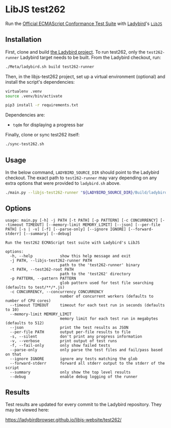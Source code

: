 # LibJS test262

Run the [Official ECMAScript Conformance Test Suite](https://github.com/tc39/test262) with [Ladybird](https://github.com/LadybirdWebBrowser/ladybird)'s [`LibJS`](https://github.com/LadybirdWebBrowser/ladybird/tree/master/Userland/Libraries/LibJS)

## Installation

First, clone and build [the Ladybird project](https://github.com/LadybirdBrowser/ladybird/blob/master/Documentation/BuildInstructionsLadybird.md).
To run test262, only the `test262-runner` Ladybird target needs to be built. From the Ladybird checkout, run:

```bash
./Meta/ladybird.sh build test262-runner
```

Then, in the libjs-test262 project, set up a virtual environment (optional) and install the script's dependencies:

```bash
virtualenv .venv
source .venv/bin/activate

pip3 install -r requirements.txt
```

Dependencies are:

- `tqdm` for displaying a progress bar

Finally, clone or sync test262 itself:

```bash
./sync-test262.sh
```

## Usage

In the below command, `LADYBIRD_SOURCE_DIR` should point to the Ladybird checkout. The exact path to `test262-runner`
may vary depending on any extra options that were provided to `ladybird.sh` above.

```bash
./main.py --libjs-test262-runner "${LADYBIRD_SOURCE_DIR}/Build/ladybird/bin/test262-runner" --test262-root ./test262
```

## Options

```text
usage: main.py [-h] -j PATH [-t PATH] [-p PATTERN] [-c CONCURRENCY] [--timeout TIMEOUT] [--memory-limit MEMORY_LIMIT] [--json] [--per-file PATH] [-s | -v] [-f] [--parse-only] [--ignore IGNORE] [--forward-stderr] [--summary] [--debug]

Run the test262 ECMAScript test suite with Ladybird's LibJS

options:
  -h, --help            show this help message and exit
  -j PATH, --libjs-test262-runner PATH
                        path to the 'test262-runner' binary
  -t PATH, --test262-root PATH
                        path to the 'test262' directory
  -p PATTERN, --pattern PATTERN
                        glob pattern used for test file searching (defaults to test/**/*.js)
  -c CONCURRENCY, --concurrency CONCURRENCY
                        number of concurrent workers (defaults to number of CPU cores)
  --timeout TIMEOUT     timeout for each test run in seconds (defaults to 10)
  --memory-limit MEMORY_LIMIT
                        memory limit for each test run in megabytes (defaults to 512)
  --json                print the test results as JSON
  --per-file PATH       output per-file results to file
  -s, --silent          don't print any progress information
  -v, --verbose         print output of test runs
  -f, --fail-only       only show failed tests
  --parse-only          only parse the test files and fail/pass based on that
  --ignore IGNORE       ignore any tests matching the glob
  --forward-stderr      forward all stderr output to the stderr of the script
  --summary             only show the top level results
  --debug               enable debug logging of the runner
```

## Results

Test results are updated for every commit to the Ladybird repository. They may be viewed here:

https://ladybirdbrowser.github.io/libjs-website/test262/
